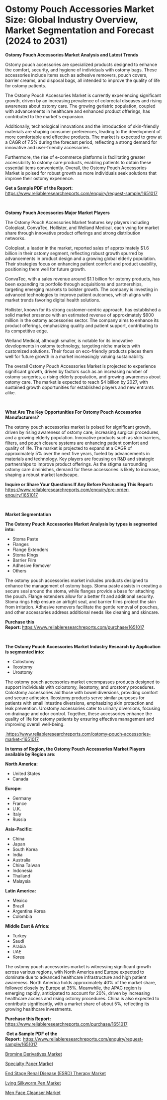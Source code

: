 <p><h1>Ostomy Pouch Accessories Market Size: Global Industry Overview, Market Segmentation and Forecast (2024 to 2031)</h1></p><p><strong>Ostomy Pouch Accessories Market Analysis and Latest Trends</strong></p>
<p><p>Ostomy pouch accessories are specialized products designed to enhance the comfort, security, and hygiene of individuals with ostomy bags. These accessories include items such as adhesive removers, pouch covers, barrier creams, and disposal bags, all intended to improve the quality of life for ostomy patients. </p><p>The Ostomy Pouch Accessories Market is currently experiencing significant growth, driven by an increasing prevalence of colorectal diseases and rising awareness about ostomy care. The growing geriatric population, coupled with advancements in healthcare and enhanced product offerings, has contributed to the market's expansion. </p><p>Additionally, technological innovations and the introduction of skin-friendly materials are shaping consumer preferences, leading to the development of more comfortable and effective products. The market is expected to grow at a CAGR of 7.5% during the forecast period, reflecting a strong demand for innovative and user-friendly accessories. </p><p>Furthermore, the rise of e-commerce platforms is facilitating greater accessibility to ostomy care products, enabling patients to obtain these essential items conveniently. Overall, the Ostomy Pouch Accessories Market is poised for robust growth as more individuals seek solutions that improve their ostomy experience.</p></p>
<p><strong>Get a Sample PDF of the Report:&nbsp;</strong> <a href="https://www.reliableresearchreports.com/enquiry/request-sample/1651017?utm_campaign=28&utm_medium=2&utm_source=Github&utm_content=ia&utm_term=26092024&utm_id=ostomy-pouch-accessories">https://www.reliableresearchreports.com/enquiry/request-sample/1651017</a></p>
<p>&nbsp;</p>
<p><strong>Ostomy Pouch Accessories Major Market Players</strong></p>
<p><p>The Ostomy Pouch Accessories Market features key players including Coloplast, ConvaTec, Hollister, and Welland Medical, each vying for market share through innovative product offerings and strong distribution networks. </p><p>Coloplast, a leader in the market, reported sales of approximately $1.6 billion in their ostomy segment, reflecting robust growth spurred by advancements in product design and a growing global elderly population. Their strategies focus on enhancing patient comfort and product usability, positioning them well for future growth. </p><p>ConvaTec, with a sales revenue around $1.1 billion for ostomy products, has been expanding its portfolio through acquisitions and partnerships, targeting emerging markets to bolster growth. The company is investing in advanced technologies to improve patient outcomes, which aligns with market trends favoring digital health solutions.</p><p>Hollister, known for its strong customer-centric approach, has established a solid market presence with an estimated revenue of approximately $900 million in the ostomy accessories sector. The company aims to enhance its product offerings, emphasizing quality and patient support, contributing to its competitive edge.</p><p>Welland Medical, although smaller, is notable for its innovative developments in ostomy technology, targeting niche markets with customized solutions. Their focus on eco-friendly products places them well for future growth in a market increasingly valuing sustainability.</p><p>The overall Ostomy Pouch Accessories Market is projected to experience significant growth, driven by factors such as an increasing number of ostomy surgeries, a rising elderly population, and growing awareness about ostomy care. The market is expected to reach $4 billion by 2027, with sustained growth opportunities for established players and new entrants alike.</p></p>
<p>&nbsp;</p>
<p><strong>What Are The Key Opportunities For Ostomy Pouch Accessories Manufacturers?</strong></p>
<p><p>The ostomy pouch accessories market is poised for significant growth, driven by rising awareness of ostomy care, increasing surgical procedures, and a growing elderly population. Innovative products such as skin barriers, filters, and pouch closure systems are enhancing patient comfort and quality of life. The market is projected to expand at a CAGR of approximately 5% over the next five years, fueled by advancements in materials and technology. Key players are focusing on R&D and strategic partnerships to improve product offerings. As the stigma surrounding ostomy care diminishes, demand for these accessories is likely to increase, shaping a robust market landscape.</p></p>
<p><strong>Inquire or Share Your Questions If Any Before Purchasing This Report:</strong> <a href="https://www.reliableresearchreports.com/enquiry/pre-order-enquiry/1651017?utm_campaign=28&utm_medium=2&utm_source=Github&utm_content=ia&utm_term=26092024&utm_id=ostomy-pouch-accessories">https://www.reliableresearchreports.com/enquiry/pre-order-enquiry/1651017</a></p>
<p>&nbsp;</p>
<p><strong>Market Segmentation</strong></p>
<p><strong>The Ostomy Pouch Accessories Market Analysis by types is segmented into:</strong></p>
<p><ul><li>Stoma Paste</li><li>Flanges</li><li>Flange Extenders</li><li>Stoma Rings</li><li>Barrier Film</li><li>Adhesive Remover</li><li>Others</li></ul></p>
<p><p>The ostomy pouch accessories market includes products designed to enhance the management of ostomy bags. Stoma paste assists in creating a secure seal around the stoma, while flanges provide a base for attaching the pouch. Flange extenders allow for a better fit and additional security. Stoma rings help ensure an airtight seal, and barrier films protect the skin from irritation. Adhesive removers facilitate the gentle removal of pouches, and other accessories address additional needs like cleaning and skincare.</p></p>
<p><strong>Purchase this Report:&nbsp;</strong><a href="https://www.reliableresearchreports.com/purchase/1651017?utm_campaign=28&utm_medium=2&utm_source=Github&utm_content=ia&utm_term=26092024&utm_id=ostomy-pouch-accessories">https://www.reliableresearchreports.com/purchase/1651017</a></p>
<p>&nbsp;</p>
<p><strong>The Ostomy Pouch Accessories Market Industry Research by Application is segmented into:</strong></p>
<p><ul><li>Colostomy</li><li>Ileostomy</li><li>Urostomy</li></ul></p>
<p><p>The ostomy pouch accessories market encompasses products designed to support individuals with colostomy, ileostomy, and urostomy procedures. Colostomy accessories aid those with bowel diversions, providing comfort and secure adhesion. Ileostomy products serve similar purposes for patients with small intestine diversions, emphasizing skin protection and leak prevention. Urostomy accessories cater to urinary diversions, focusing on drainage and odor control. Together, these accessories enhance the quality of life for ostomy patients by ensuring effective management and improving overall well-being.</p></p>
<p><a href="https://www.reliableresearchreports.com/ostomy-pouch-accessories-market-r1651017?utm_campaign=28&utm_medium=2&utm_source=Github&utm_content=ia&utm_term=26092024&utm_id=ostomy-pouch-accessories">&nbsp;https://www.reliableresearchreports.com/ostomy-pouch-accessories-market-r1651017</a></p>
<p><strong>In terms of Region, the Ostomy Pouch Accessories Market Players available by Region are:</strong></p>
<p>
    <p> <strong> North America: </strong>
        <ul>
            <li>United States</li>
            <li>Canada</li>
        </ul>
        </p> 
    <p> <strong> Europe: </strong>
        <ul>
            <li>Germany</li>
            <li>France</li>
            <li>U.K.</li>
            <li>Italy</li>
            <li>Russia</li>
        </ul>
        </p> 
    <p> <strong> Asia-Pacific: </strong>
        <ul>
            <li>China</li>
            <li>Japan</li>
            <li>South Korea</li>
            <li>India</li>
            <li>Australia</li>
            <li>China Taiwan</li>
            <li>Indonesia</li>
            <li>Thailand</li>
            <li>Malaysia</li>
        </ul>
        </p> 
    <p> <strong> Latin America: </strong>
        <ul>
            <li>Mexico</li>
            <li>Brazil</li>
            <li>Argentina Korea</li>
            <li>Colombia</li>
        </ul>
        </p> 
    <p> <strong> Middle East & Africa: </strong>
        <ul>
            <li>Turkey</li>
            <li>Saudi</li>
            <li>Arabia</li>
            <li>UAE</li>
            <li>Korea</li>
        </ul>
    </p>
    </p>
<p><p>The ostomy pouch accessories market is witnessing significant growth across various regions, with North America and Europe expected to dominate due to advanced healthcare infrastructure and high patient awareness. North America holds approximately 40% of the market share, followed closely by Europe at 35%. Meanwhile, the APAC region is emerging rapidly, anticipated to account for 20%, driven by increasing healthcare access and rising ostomy procedures. China is also expected to contribute significantly, with a market share of about 5%, reflecting its growing healthcare investments.</p></p>
<p><strong>Purchase this Report: </strong><a href="https://www.reliableresearchreports.com/purchase/1651017?utm_campaign=28&utm_medium=2&utm_source=Github&utm_content=ia&utm_term=26092024&utm_id=ostomy-pouch-accessories">https://www.reliableresearchreports.com/purchase/1651017</a></p>
<p>&nbsp;<strong>Get a Sample PDF of the Report:&nbsp;&nbsp;</strong><a href="https://www.reliableresearchreports.com/enquiry/request-sample/1651017?utm_campaign=28&utm_medium=2&utm_source=Github&utm_content=ia&utm_term=26092024&utm_id=ostomy-pouch-accessories">https://www.reliableresearchreports.com/enquiry/request-sample/1651017</a></p>
<p><strong></strong></p>
<p><p><a href="https://www.linkedin.com/pulse/what-driving-global-bromine-derivatives-market-dive-trends-yl6lf?utm_campaign=28&utm_medium=2&utm_source=Github&utm_content=ia&utm_term=26092024&utm_id=ostomy-pouch-accessories">Bromine Derivatives Market</a></p><p><a href="https://www.linkedin.com/pulse/specialty-paper-market-outlook-forecast-from-2024-2031-market-scanr-xulre?utm_campaign=28&utm_medium=2&utm_source=Github&utm_content=ia&utm_term=26092024&utm_id=ostomy-pouch-accessories">Specialty Paper Market</a></p><p><a href="https://github.com/RuthLucas64/Market-Research-Report-List-1/blob/main/end-stage-renal-disease-esrd-therapy-market.md?utm_campaign=28&utm_medium=2&utm_source=Github&utm_content=ia&utm_term=26092024&utm_id=ostomy-pouch-accessories">End Stage Renal Disease (ESRD) Therapy Market</a></p><p><a href="https://issuu.com/reportprime-2/docs/lying-silkworm-pen-market-size-2030_5b62ee11fc24fd?utm_campaign=28&utm_medium=2&utm_source=Github&utm_content=ia&utm_term=26092024&utm_id=ostomy-pouch-accessories">Lying Silkworm Pen Market</a></p><p><a href="https://issuu.com/reportprime-2/docs/men-face-cleanser-market-size-2030._dd967128292c0d?utm_campaign=28&utm_medium=2&utm_source=Github&utm_content=ia&utm_term=26092024&utm_id=ostomy-pouch-accessories">Men Face Cleanser Market</a></p></p>